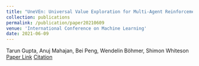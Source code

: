 ```yaml
---
title: "UneVEn: Universal Value Exploration for Multi-Agent Reinforcement Learning"
collection: publications
permalink: /publication/paper20210609
venue: 'International Conference on Machine Learning'
date: 2021-06-09
---
```

Tarun Gupta, Anuj Mahajan, Bei Peng, Wendelin Böhmer, Shimon Whiteson\
[Paper Link](http://anuj-mahajan.github.io/files/uneven.pdf)    [Citation](/bibtex/paper9.html)
